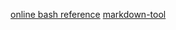 [online bash reference](https://www.gnu.org/software/bash/manual/bash.html)
[markdown-tool](./misc/markdown-cheatsheet.md)
